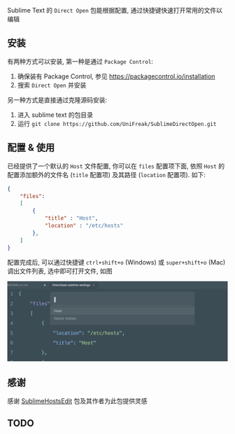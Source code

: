 Sublime Text 的 `Direct Open` 包能根据配置, 通过快捷键快速打开常用的文件以编辑

## 安装

有两种方式可以安装, 第一种是通过 `Package Control`:

1. 确保装有 Package Control, 参见 <https://packagecontrol.io/installation>
2. 搜索 `Direct Open` 并安装

另一种方式是直接通过克隆源码安装:

1. 进入 sublime text 的包目录
2. 运行 `git clone https://github.com/UniFreak/SublimeDirectOpen.git`

## 配置 & 使用

已经提供了一个默认的 `Host` 文件配置, 你可以在 `files` 配置项下面, 依照 `Host` 的配置添加额外的文件名 (`title` 配置项) 及其路径 (`location` 配置项). 如下:

```json
{
    "files":
    [
        {
            "title" : "Host",
            "location" : "/etc/hosts"
        },
    ]
}
```

配置完成后, 可以通过快捷键 `ctrl+shift+o` (Windows) 或 `super+shift+o` (Mac) 调出文件列表, 选中即可打开文件, 如图

![example](./shot.png)


## 感谢

感谢 [SublimeHostsEdit][hostsEdit] 包及其作者为此包提供灵感

## TODO


[hostsEdit]: https://github.com/martinssipenko/SublimeHostsEdit
